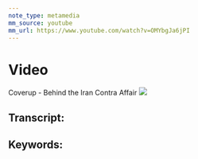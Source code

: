 ```yaml
---
note_type: metamedia
mm_source: youtube
mm_url: https://www.youtube.com/watch?v=OMYbgJa6jPI
---
```


# Video
Coverup - Behind the Iran Contra Affair
![](https://www.youtube.com/watch?v=OMYbgJa6jPI)

## Transcript:


## Keywords:
